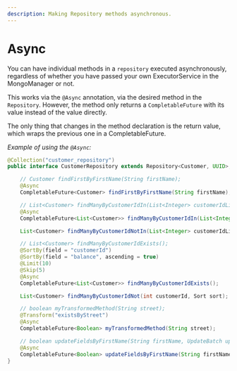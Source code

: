 ```yaml
---
description: Making Repository methods asynchronous.
---
```


# Async

You can have individual methods in a `repository` executed asynchronously, regardless of whether you have passed your own ExecutorService in the MongoManager or not.

This works via the `@Async` annotation, via the desired method in the `Repository`. However, the method only returns a `CompletableFuture` with its value instead of the value directly.

The only thing that changes in the method declaration is the return value, which wraps the previous one in a CompletableFuture.

_Example of using the `@Async`:_

```java
@Collection("customer_repository")
public interface CustomerRepository extends Repository<Customer, UUID>, AsyncRepository<Customer, UUID> {

    // Customer findFirstByFirstName(String firstName);
    @Async
    CompletableFuture<Customer> findFirstByFirstName(String firstName);

    // List<Customer> findManyByCustomerIdIn(List<Integer> customerIdList);
    @Async
    CompletableFuture<List<Customer>> findManyByCustomerIdIn(List<Integer> customerIdList);

    List<Customer> findManyByCustomerIdNotIn(List<Integer> customerIdList);

    // List<Customer> findManyByCustomerIdExists();
    @SortBy(field = "customerId")
    @SortBy(field = "balance", ascending = true)
    @Limit(10)
    @Skip(5)
    @Async
    CompletableFuture<List<Customer>> findManyByCustomerIdExists();

    List<Customer> findManyByCustomerIdNot(int customerId, Sort sort);

    // boolean myTransformedMethod(String street);
    @Transform("existsByStreet")
    @Async
    CompletableFuture<Boolean> myTransformedMethod(String street);

    // boolean updateFieldsByFirstName(String firstName, UpdateBatch updateBatch);
    @Async
    CompletableFuture<Boolean> updateFieldsByFirstName(String firstName, UpdateBatch updateBatch);
}

```
